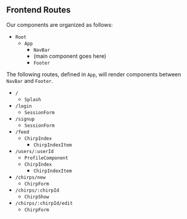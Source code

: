 ## Frontend Routes
Our components are organized as follows:
+ `Root`
  + `App`
    + `NavBar`
    + (main component goes here)
    + `Footer`

The following routes, defined in `App`, will render components between `NavBar` and `Footer`.

+ `/`
  + `Splash`
+ `/login`
  + `SessionForm`
+ `/signup`
  + `SessionForm`
+ `/feed`
  + `ChirpIndex`
    + `ChirpIndexItem`
+ `/users/:userId`
  + `ProfileComponent`
  + `ChirpIndex`
    + `ChirpIndexItem`
+ `/chirps/new`
  + `ChirpForm`
+ `/chirps/:chirpId`
  + `ChirpShow`
+ `/chirps/:chirpId/edit`
  + `ChirpForm`

